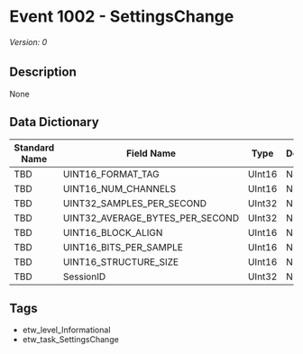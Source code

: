 # Event 1002 - SettingsChange
###### Version: 0

## Description
None

## Data Dictionary
|Standard Name|Field Name|Type|Description|Sample Value|
|---|---|---|---|---|
|TBD|UINT16_FORMAT_TAG|UInt16|None|`None`|
|TBD|UINT16_NUM_CHANNELS|UInt16|None|`None`|
|TBD|UINT32_SAMPLES_PER_SECOND|UInt32|None|`None`|
|TBD|UINT32_AVERAGE_BYTES_PER_SECOND|UInt32|None|`None`|
|TBD|UINT16_BLOCK_ALIGN|UInt16|None|`None`|
|TBD|UINT16_BITS_PER_SAMPLE|UInt16|None|`None`|
|TBD|UINT16_STRUCTURE_SIZE|UInt16|None|`None`|
|TBD|SessionID|UInt32|None|`None`|

## Tags
* etw_level_Informational
* etw_task_SettingsChange